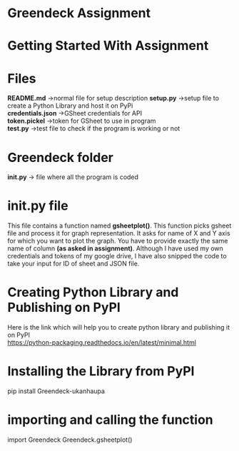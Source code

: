 # Greendeck Assignment

# Getting Started With Assignment
# Files
**README.md**  ->normal file for setup description
**setup.py** ->setup file to create a Python Library and host it on PyPi  
**credentials.json** ->GSheet credentials for API  
**token.pickel** ->token for GSheet to use in program  
**test.py** ->test file to check if the program is working or not  
# Greendeck folder
**__init__.py**  -> file where all the program is coded


# __init__.py file
This file contains a function named **gsheetplot()**. This function picks gsheet file and process it for graph representation. It asks for name of X and Y axis for which you want to plot the graph. You have to provide exactly the same name of column **(as asked in assignment)**. Although I have used my own credentials and tokens of my google drive, I have also snipped the code to take your input for ID of sheet and JSON file.


# Creating Python Library and Publishing on PyPI
Here is the link which will help you to create python library and publishing it on PyPI  
https://python-packaging.readthedocs.io/en/latest/minimal.html


# Installing the Library from PyPI
pip install Greendeck-ukanhaupa

# importing and calling the function
import Greendeck
Greendeck.gsheetplot()
